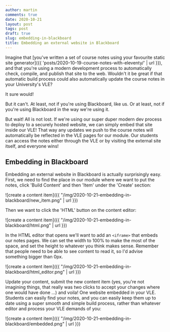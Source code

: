 ```yaml
---
author: martin
comments: true
date: 2020-10-21
layout: post
tags: post
draft: true
slug: embedding-in-blackboard
title: Embedding an external website in Blackboard
---
```


Imagine that [you've written a set of course notes using your favourite static site generator]({{ 'posts/2020-10-19-course-notes-with-eleventy/' | url }}), and that you're using a modern development process to automatically check, compile, and publish that site to the web. Wouldn't it be great if that automatic build process could also automatically update the course notes in your University's VLE?

It sure would!

But it can't. At least, not if you're using Blackboard, like us. Or at least, not if you're using Blackboard in the way we're using it.

But wait! All is not lost. If we're using our super duper modern dev process to deploy to a securely hosted website, we can simply embed that site inside our VLE! That way any updates we push to the course notes will automatically be reflected in the VLE pages for our module. Our students can access the notes either through the VLE or by visiting the external site itself, and everyone wins!

## Embedding in Blackboard

Embedding an external website in Blackboard is actually surprisingly easy. First, we need to find the place in our module where we want to put the notes, click 'Build Content' and then 'Item' under the 'Create' section:

![create a content item]({{ "/img/2020-10-21-embedding-in-blackboard/new_item.png" | url }})

Then we want to click the 'HTML' button on the content editor:

![create a content item]({{ "/img/2020-10-21-embedding-in-blackboard/html.png" | url }})

In the HTML editor that opens we'll want to add an `<iframe>` that embeds our notes pages. We can set the width to 100% to make the most of the space, and set the height to whatever you think makes sense. Remember that people need to be able to see content to read it, so I'd advise something bigger than 0px.

![create a content item]({{ "/img/2020-10-21-embedding-in-blackboard/html_editor.png" | url }})

Update your content, submit the new content item (yes, you're not imagining things, that really was two clicks to accept your changes where one would have done ...) and voila! One website embedded in your VLE. Students can easily find your notes, and you can easily keep them up to date using a super smooth and simple build process, rather than whatever editor and process your VLE demands of you:

![create a content item]({{ "/img/2020-10-21-embedding-in-blackboard/embedded.png" | url }})
